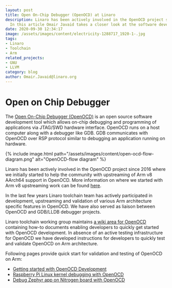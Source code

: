 ```yaml
---
layout: post
title: Open On-Chip Debugger (OpenOCD) at Linaro
description: Linaro has been actively involved in the OpenOCD project since 2016.
  In this article Omair Javaid takes a closer look at the software development tool.
date: 2020-09-30 12:34:17
image: /assets/images/content/electricity-1288717_1920-1-.jpg
tags:
- Linaro
- Toolchain
- Arm
related_projects:
- GNU
- LLVM
category: blog
author: Omair.Javaid@linaro.org
---
```


# Open on Chip Debugger

The [Open On-Chip Debugger (OpenOCD)](http://www.openocd.org/) is an open source software development tool which allows on-chip debugging and programming of applications via JTAG/SWD hardware interface. OpenOCD runs on a host computer along with a debugger like GDB. GDB communicates with OpenOCD over RSP protocol similar to debugging an application running on hardware.

{% include image.html path="/assets/images/content/open-ocd-flow-diagram.png" alt="OpenOCD-flow diagram" %}

Linaro has been actively involved in the OpenOCD project since 2016 where we initially started to help the community with upstreaming of Arm v8 AArch64 support in OpenOCD. More information on where we started with Arm v8 upstreaming work can be found [here](https://collaborate.linaro.org/display/TCWGPUB/OpenOCD+for+AArch64).

In the last few years Linaro toolchain team has actively participated in development, upstreaming and validation of various Arm architecture specific features in OpenOCD. We have also served as liaison between OpenOCD and GDB/LLDB debugger projects.

Linaro toolchain working group maintains [a wiki area for OpenOCD](https://collaborate.linaro.org/display/TCWGPUB/OpenOCD+@+Linaro) containing how-to documents enabling developers to quickly get started with OpenOCD development. In absence of an active testing infrastructure for OpenOCD we have developed instructions for developers to quickly test and validate OpenOCD on Arm architecture.

Following pages provide quick start for validation and testing of OpenOCD on Arm:

- [Getting started with OpenOCD Development](https://collaborate.linaro.org/display/TCWGPUB/Getting+started+with+OpenOCD+Development)
- [Raspberry Pi Linux kernel debugging with OpenOCD](https://collaborate.linaro.org/display/TCWGPUB/Raspberry+Pi+Linux+kernel+debugging+with+OpenOCD)
- [Debug Zephyr app on Nitrogen board with OpenOCD](https://collaborate.linaro.org/display/TCWGPUB/Debug+Zephyr+app+on+Nitrogen+board+with+OpenOCD)
